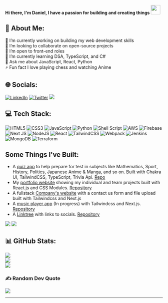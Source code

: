 **Hi there, I'm Daniel, I have a passion for building and creating things** <img src="https://raw.githubusercontent.com/MartinHeinz/MartinHeinz/master/wave.gif" width="30px">

## 💫 About Me:
🔭 I’m currently working on building my web development skills <br>👯 I’m looking to collaborate on open-source projects<br>🤝 I’m open to front-end roles<br>🌱 I’m currently learning DSA, TypeScript, and C#<br>💬 Ask me about JavaScript, React, Python<br>⚡ Fun fact I love playing chess and watching Anime


## 🌐 Socials:
[![LinkedIn](https://img.shields.io/badge/LinkedIn-%230077B5.svg?logo=linkedin&logoColor=white)](https://linkedin.com/in/danielukoha101) [![Twitter](https://img.shields.io/badge/Twitter-%231DA1F2.svg?logo=Twitter&logoColor=white)](https://twitter.com/i_amsuperfly) 
[![](https://visitcount.itsvg.in/api?id=Superfly101&icon=0&color=1)](https://visitcount.itsvg.in)

## 💻 Tech Stack:
![HTML5](https://img.shields.io/badge/html5-%23E34F26.svg?style=for-the-badge&logo=html5&logoColor=white) ![CSS3](https://img.shields.io/badge/css3-%231572B6.svg?style=for-the-badge&logo=css3&logoColor=white) ![JavaScript](https://img.shields.io/badge/javascript-%23323330.svg?style=for-the-badge&logo=javascript&logoColor=%23F7DF1E) ![Python](https://img.shields.io/badge/python-3670A0?style=for-the-badge&logo=python&logoColor=ffdd54) ![Shell Script](https://img.shields.io/badge/shell_script-%23121011.svg?style=for-the-badge&logo=gnu-bash&logoColor=white) ![AWS](https://img.shields.io/badge/AWS-%23FF9900.svg?style=for-the-badge&logo=amazon-aws&logoColor=white) ![Firebase](https://img.shields.io/badge/firebase-%23039BE5.svg?style=for-the-badge&logo=firebase) ![Next JS](https://img.shields.io/badge/Next-black?style=for-the-badge&logo=next.js&logoColor=white) ![NodeJS](https://img.shields.io/badge/node.js-6DA55F?style=for-the-badge&logo=node.js&logoColor=white) ![React](https://img.shields.io/badge/react-%2320232a.svg?style=for-the-badge&logo=react&logoColor=%2361DAFB) ![TailwindCSS](https://img.shields.io/badge/tailwindcss-%2338B2AC.svg?style=for-the-badge&logo=tailwind-css&logoColor=white) ![Webpack](https://img.shields.io/badge/webpack-%238DD6F9.svg?style=for-the-badge&logo=webpack&logoColor=black) ![Jenkins](https://img.shields.io/badge/jenkins-%232C5263.svg?style=for-the-badge&logo=jenkins&logoColor=white) ![MongoDB](https://img.shields.io/badge/MongoDB-%234ea94b.svg?style=for-the-badge&logo=mongodb&logoColor=white) ![Terraform](https://img.shields.io/badge/terraform-%235835CC.svg?style=for-the-badge&logo=terraform&logoColor=white)

## Some Things I've Built:
- A [quiz app](https://quiz-app-hazel-delta.vercel.app/) to help prepare for test in subjects like Mathematics, Sport, History, Politics, Japanese Anime & Manga, and so on. Built with Chakra UI, TailwindCSS, TypeScript, Trivia Api. [Repo](https://github.com/Superfly101/Quiz-App)
- My [portfolio website](https://superfly101.github.io/portfolio/) showing my individual and team projects built with React.js and CSS Modules. [Repository](https://github.com/Superfly101/portfolio)
- A fullstack [Company's website](https://creative-start-website.vercel.app/) with a contact us form and file upload built with Tailwindcss and Next.js
- A [music player app](https://musica-six.vercel.app/) (In progress) with Tailwindcss and Next.js. [Repository](https://github.com/Superfly101/Musica)
- A [Linktree](https://linktree-delta-one.vercel.app/) with links to socials. [Repository](https://github.com/Superfly101/linktree)

<div>
  <a href="https://github.com/Superfly101/Quiz-App"><img src="https://github-readme-stats.vercel.app/api/pin/?username=Superfly101&repo=Quiz-App&title_color=14b8a6&text_color=ffffff&icon_color=14b8a6&bg_color=1c1917&hide_border=true&locale=en" /></a>
  <a href="https://github.com/Superfly101/Musica"><img src="https://github-readme-stats.vercel.app/api/pin/?username=Superfly101&repo=Musica&title_color=14b8a6&text_color=ffffff&icon_color=14b8a6&bg_color=1c1917&hide_border=true&locale=en" /></a>
</div>


## 📊 GitHub Stats:
![](https://github-readme-stats.vercel.app/api?username=Superfly101&theme=gotham&hide_border=false&include_all_commits=false&count_private=false)<br/>
![](https://github-readme-streak-stats.herokuapp.com/?user=Superfly101&theme=gotham&hide_border=false)<br/>
![](https://github-readme-stats.vercel.app/api/top-langs/?username=Superfly101&theme=gotham&hide_border=false&include_all_commits=false&count_private=false&layout=compact)

### ✍️ Random Dev Quote
![](https://quotes-github-readme.vercel.app/api?type=horizontal&theme=radical)

---
